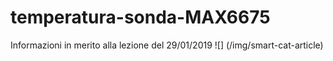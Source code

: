 # temperatura-sonda-MAX6675
Informazioni in merito alla lezione del 29/01/2019
![] (/img/smart-cat-article)

